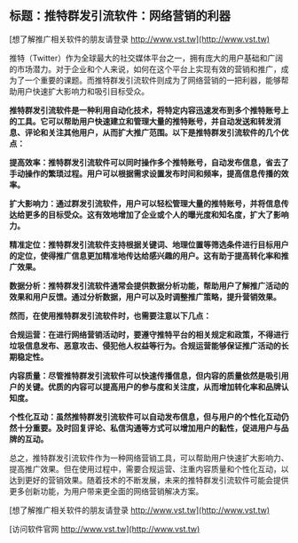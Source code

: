 ## **标题：推特群发引流软件：网络营销的利器**

[想了解推广相关软件的朋友请登录 http://www.vst.tw](http://www.vst.tw)

推特（Twitter）作为全球最大的社交媒体平台之一，拥有庞大的用户基础和广阔的市场潜力。对于企业和个人来说，如何在这个平台上实现有效的营销和推广，成为了一个重要的课题。而推特群发引流软件则成为了网络营销的一把利器，能够帮助用户快速扩大影响力和吸引目标受众。

**推特群发引流软件是一种利用自动化技术，将特定内容迅速发布到多个推特账号上的工具。它可以帮助用户快速建立和管理大量的推特账号，并自动发送和转发消息、评论和关注其他用户，从而扩大推广范围。以下是推特群发引流软件的几个优点：**

**提高效率：推特群发引流软件可以同时操作多个推特账号，自动发布信息，省去了手动操作的繁琐过程。用户可以根据需求设置发布时间和频率，提高信息传播的效率。**

**扩大影响力：通过群发引流软件，用户可以轻松管理大量的推特账号，并将信息传达给更多的目标受众。这有效地增加了企业或个人的曝光度和知名度，扩大了影响力。**

**精准定位：推特群发引流软件支持根据关键词、地理位置等筛选条件进行目标用户的定位，使得推广信息更加精准地传达给感兴趣的用户。这有助于提高转化率和推广效果。**

**数据分析：推特群发引流软件通常会提供数据分析功能，帮助用户了解推广活动的效果和用户反馈。通过分析数据，用户可以及时调整推广策略，提升营销效果。**

**然而，在使用推特群发引流软件时，也需要注意以下几点：**

**合规运营：在进行网络营销活动时，要遵守推特平台的相关规定和政策，不得进行垃圾信息发布、恶意攻击、侵犯他人权益等行为。合规运营能够保证推广活动的长期稳定性。**

**内容质量：尽管推特群发引流软件可以快速传播信息，但内容的质量依然是吸引用户的关键。优质的内容可以提高用户的参与度和关注度，从而增加转化率和品牌认知度。**

**个性化互动：虽然推特群发引流软件可以自动发布信息，但与用户的个性化互动仍然十分重要。及时回复评论、私信沟通等方式可以增加用户的黏性，促进用户与品牌的互动。**

总之，推特群发引流软件作为一种网络营销工具，可以帮助用户快速扩大影响力、提高推广效果。但在使用过程中，需要合规运营、注重内容质量和个性化互动，以达到更好的营销效果。随着技术的不断发展，未来的推特群发引流软件可能会提供更多创新功能，为用户带来更全面的网络营销解决方案。

[想了解推广相关软件的朋友请登录 http://www.vst.tw](http://www.vst.tw)


[访问软件官网 http://www.vst.tw](http://www.vst.tw)
